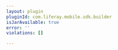 ```yaml
---
layout: plugin
pluginId: com.liferay.mobile.sdk.builder
isJarAvailable: true
error: ''
violations: []

---
```

